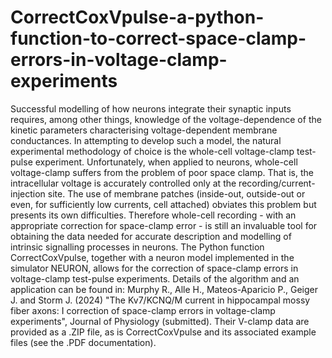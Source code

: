 # CorrectCoxVpulse-a-python-function-to-correct-space-clamp-errors-in-voltage-clamp-experiments
Successful modelling of how neurons integrate their synaptic inputs requires, among other things, knowledge of the voltage-dependence of the kinetic parameters characterising voltage-dependent membrane conductances. In attempting to develop such a model, the natural experimental methodology of choice is the whole-cell voltage-clamp test-pulse experiment. Unfortunately, when applied to neurons, whole-cell voltage-clamp suffers from the problem of poor space clamp. That is, the intracellular voltage is accurately controlled only at the recording/current-injection site. The use of membrane patches (inside-out, outside-out or even, for sufficiently low currents, cell attached) obviates this problem but presents its own difficulties. Therefore whole-cell recording - with an appropriate correction for space-clamp error - is still an invaluable tool for obtaining the data needed for accurate description and modelling of intrinsic signalling processes in neurons. The Python function CorrectCoxVpulse, together with a neuron model implemented in the simulator NEURON, allows for the correction of space-clamp errors in voltage-clamp test-pulse experiments. Details of the algorithm and an application can be found in: Murphy R., Alle H., Mateos-Aparicio P., Geiger J. and Storm J. (2024) "The Kv7/KCNQ/M current in hippocampal mossy fiber axons: I correction of space-clamp errors in voltage-clamp experiments", Journal of Physiology (submitted). Their V-clamp data are provided as a .ZIP file, as is CorrectCoxVpulse and its associated example files (see the .PDF documentation).
